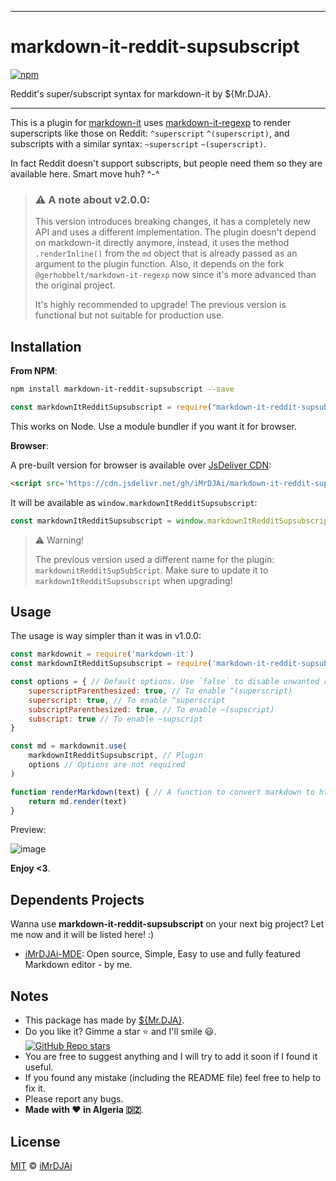 ***
# markdown-it-reddit-supsubscript
[![npm](https://img.shields.io/npm/v/markdown-it-reddit-supsubscript?color=red)](https://www.npmjs.com/package/markdown-it-reddit-supsubscript)

Reddit's super/subscript syntax for markdown-it by ${Mr.DJA}.
***

This is a plugin for [markdown-it](https://github.com/markdown-it/markdown-it) uses [markdown-it-regexp](https://github.com/GerHobbelt/markdown-it-regexp) to render superscripts like those on Reddit: `^superscript` `^(superscript)`, and subscripts with a similar syntax: `~superscript` `~(superscript)`.

In fact Reddit doesn't support subscripts, but people need them so they are available here. Smart move huh? \^-^

> ### ⚠ A note about v2.0.0:
>
> This version introduces breaking changes, it has a completely new API and uses a different implementation. The plugin doesn't depend on markdown-it directly anymore, instead, it uses the method `.renderInline()` from the `md` object that is already passed as an argument to the plugin function. Also, it depends on the fork `@gerhobbelt/markdown-it-regexp` now since it's more advanced than the original project.
>
> It's highly recommended to upgrade! The previous version is functional but not suitable for production use.

## Installation
**From NPM**:

```bash
npm install markdown-it-reddit-supsubscript --save
```
```js
const markdownItRedditSupsubscript = require("markdown-it-reddit-supsubscript")
```
This works on Node. Use a module bundler if you want it for browser.

**Browser**:

A pre-built version for browser is available over [JsDeliver CDN](https://cdn.jsdelivr.net/gh/iMrDJAi/markdown-it-reddit-supsubscript/dist/markdown-it-reddit-supsubscript.min.js):
```html
<script src='https://cdn.jsdelivr.net/gh/iMrDJAi/markdown-it-reddit-supsubscript/dist/markdown-it-reddit-supsubscript.min.js'></script>
```
It will be available as `window.markdownItRedditSupsubscript`:
```js
const markdownItRedditSupsubscript = window.markdownItRedditSupsubscript
```

> ⚠ Warning!
>
> The previous version used a different name for the plugin: `markdownitRedditSupSubScript`. Make sure to update it to `markdownItRedditSupsubscript` when upgrading!

## Usage
The usage is way simpler than it was in v1.0.0:

```js
const markdownit = require('markdown-it')
const markdownItRedditSupsubscript = require('markdown-it-reddit-supsubscript')

const options = { // Default options. Use `false` to disable unwanted rules
    superscriptParenthesized: true, // To enable ^(superscript)
    superscript: true, // To enable ^superscript
    subscriptParenthesized: true, // To enable ~(supscript)
    subscript: true // To enable ~supscript
}

const md = markdownit.use(
    markdownItRedditSupsubscript, // Plugin
    options // Options are not required
)

function renderMarkdown(text) { // A function to convert markdown to html
    return md.render(text)
}
```

Preview:

![image](https://i.imgur.com/dMS8cAW.png)

**Enjoy <3**.

## Dependents Projects
Wanna use **markdown-it-reddit-supsubscript** on your next big project? Let me now and it will be listed here! :)

- [iMrDJAi-MDE](https://github.com/iMrDJAi/iMrDJAi-MDE): Open source, Simple, Easy to use and fully featured Markdown editor - by me.

## Notes
- This package has made by [${Mr.DJA}](https://github.com/iMrDJAi).
- Do you like it? Gimme a star ⭐ and I'll smile 😃.  
[![GitHub Repo stars](https://img.shields.io/github/stars/iMrDJAi/markdown-it-reddit-supsubscript?style=social)](https://github.com/iMrDJAi/markdown-it-reddit-supsubscript)
- You are free to suggest anything and I will try to add it soon if I found it useful.
- If you found any mistake (including the README file) feel free to help to fix it.
- Please report any bugs.
- **Made with ❤ in Algeria 🇩🇿**.

## License
[MIT](https://github.com/iMrDJAi/markdown-it-reddit-supsubscript/blob/master/LICENSE) © [iMrDJAi](https://github.com/iMrDJAi)
